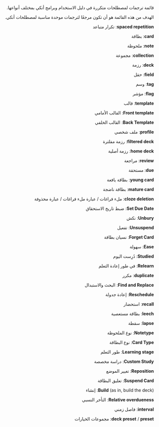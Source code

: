<div dir="rtl">

قائمة ترجمات لمصطلحات متكررة في دليل الاستخدام وبرامج أنكي بمختلف أنواعها.

الهدف من هذه القائمة هو أن تكون مرجعًا لترجمات موحدة مناسبة لمصطلحات أنكي.

**spaced repetition**: تكرار متباعد

**card**: بطاقة

**note**: ملحوظة

**collection**: مجموعة

**deck**: رزمة

**field**: حقل

**tag**: وسم

**flag**: مؤشر

**template**: قالب

**Front template**: القالب الأمامي

**Back Template**: القالب الخلفي

**profile**: ملف شخصي

**filtered deck**: رزمة مفلترة

**home deck**: رزمة أصلية

**review**: مراجعة

**due**: مستحقة

**young card**: بطاقة يافعة

**mature card**: بطاقة ناضجة

**cloze deletion**: ملء فراغات / عبارة ملء فراغات / عبارة محذوفة

**Set Due Date**: ضبط تاريخ الاستحقاق

**Unbury**: نكش

**Unsuspend**: تفعيل

**Forget Card**: نسيان بطاقة

**Ease**: سهولة

**Studied**: دُرِست اليوم

**Relearn**: في طور إعادة التعلم

**duplicate**: مكرر

**Find and Replace**: البحث والاستبدال

**Reschedule**: إعادة جدولة

**recall**: استحضار

**leech**: بطاقة مستعصية

**lapse**: سقطة

**Notetype**: نوع الملحوظة

**Card Type**: نوع البطاقة

**Learning stage**: طور التعلم

**Custom Study**: دراسة مخصصة

**Reposition**: تغيير الموضع

**Suspend Card**: تعليق البطاقة

**Build** (as in, build the deck): إنشاء

**Relative overdueness**: التأخر النسبي

**interval**: فاصل زمني

**deck preset** / **preset**: مجموعات الخيارات

</div>
